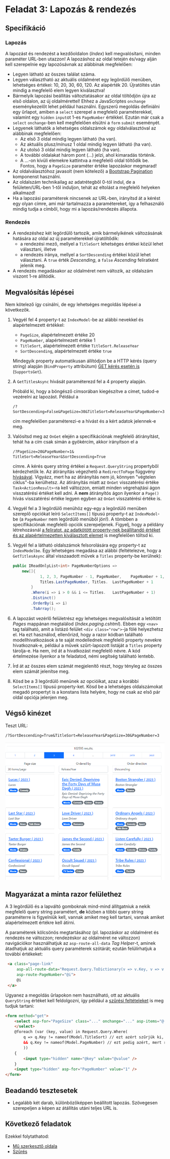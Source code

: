 # Feladat 3: Lapozás & rendezés

## Specifikáció

### Lapozás
A lapozást és rendezést a kezdőoldalon (*Index*) kell megvalósítani, minden paraméter URL-ben utazzon! A lapozáshoz az oldal tetején és/vagy alján kell szerepelnie egy lapozósávnak az alábbinak megfelelően:

- Legyen látható az összes találat száma.
- Legyen választható az aktuális oldalméret egy legördülő menüben, lehetséges értékei: 10, 20, 30, 60, 120. Az alapérték 20. Újratöltés után mindig a megfelelő elem legyen kiválasztva!
- Bármelyik lapozási beállítás változtatásakor az oldal töltődjön újra az első oldalon, az új oldalmérettel! Ehhez a JavaScriptes `onchange` eseménykezelőt lehet például használni. Egyszerű megoldás definiálni egy űrlapot, amiben a `select` szerepel a megfelelő paraméterekkel, valamint egy `hidden` `input`ot 1-es `PageNumber` értékkel. Ezután már csak a `select` `onchange`-ben kell megfelelően elsütni a `form` `submit` eseményét.
- Legyenek láthatók a lehetséges oldalszámok egy oldalválasztóval az alábbinak megfelelően:
    - Az első 3 oldal mindig legyen látható (ha van).
    - Az aktuális plusz/mínusz 1 oldal mindig legyen látható (ha van).
    - Az utolsó 3 oldal mindig legyen látható (ha van).
    - A további oldalakat három pont (...) jelzi, ahol kimaradás történik.
    - A ...-on kívüli elemekre kattintva a megfelelő oldal töltődik be. Fontos, hogy a `PageSize` paraméter értéke lapozáskor megmarad!
- Az oldalválasztóhoz javasolt (nem kötelező) a [Bootstrap Pagination](https://getbootstrap.com/docs/5.0/components/pagination/) komponenst használni.
- Az oldalszám technikailag az adatrétegből 0-tól indul, de a felületen/URL-ben 1-től induljon, tehát az eltolást a megfelelő helyeken alkalmazd!
- Ha a lapozási paraméterek nincsenek az URL-ben, irányítsd át a kérést egy olyan címre, ami már tartalmazza a paramétereket, így a felhasználó mindig tudja a címből, hogy mi a lapozás/rendezés állapota.

### Rendezés

- A rendezéshez két legördülő tartozik, amik bármelyikének változásának hatására az oldal az új paraméterekkel újratöltődik:
    - a rendezési mező, mellyel a `TitleSort` lehetséges értékei közül lehet választani, illetve
    - a rendezés iránya, mellyel a `SortDescending` értékei közül lehet választani. A `true` érték _Descending_, a `false` _Ascending_ feliratként jelenik meg.
- A rendezés megadásakor az oldalméret nem változik, az oldalszám viszont 1-re állítódik.

## Megvalósítás lépései

Nem kötelező így csinálni, de egy lehetséges megoldás lépései a következők.

1. Vegyél fel 4 property-t az `IndexModel`-be az alábbi nevekkel és alapértelmezett értékkel:

    - `PageSize`, alapértelmezett értéke 20
    - `PageNumber`, alapértelmezett értéke 1
    - `TitleSort`, alapértelmezett értéke `TitleSort.ReleaseYear`
    - `SortDescending`, alapértelmezett értéke `true`

    Mindegyik property automatikusan állítódjon be a HTTP kérés (query string) alapján (`BindProperty` attribútum) [GET kérés esetén is](https://learn.microsoft.com/en-us/aspnet/core/mvc/models/model-binding?view=aspnetcore-8.0#model-binding-for-http-get-requests-1) (`SupportsGet`).

1. A `GetTitlesAsync` hívását paraméterezd fel a 4 property alapján.

    Próbáld ki, hogy a böngésző címsorában kiegészítve a címet, tudod-e vezérelni az lapozást. Például a 
    ```
    /?SortDescending=False&PageSize=30&TitleSort=ReleaseYear&PageNumber=3
    ```
    cím megfelelően paraméterezi-e a hívást és a kért adatok jelennek-e meg.

1. Valósítsd meg az `OnGet` elején a specifikációnak megfelelő átirányítást, tehát ha a cím csak simán a gyökércím, akkor irányítson el a 
    ```
    /?PageSize=20&PageNumber=1& TitleSort=ReleaseYear&SortDescending=True
    ```
    címre. A kérés query string értékei a   `Request.QueryString` propertyből kérdezhetők     le. Az átirányítás végezhető a  `RedirectToPage` függvény [hívásával](https://learn.microsoft.com/en-us/dotnet/api/microsoft.aspnetcore.mvc.razorpages.pagebase.redirecttopage?view=aspnetcore-8.0#microsoft-aspnetcore-mvc-razorpages-pagebase-redirecttopage(system-string-system-object)). Vigyázz, mert  ha az átirányítás nem jó, könnyen "végtelen  ciklus"-ba kerülhetsz. Az átirányítás miatt az `OnGet` visszatérési értéke `Task<ActionResult>`-ra kell változzon, emiatt minden végrehajtási ágon visszatérési értéket kell adni. A **nem** átirányítós ágon ilyenkor a `Page()` hívás visszatérési értéke legyen egyben az `OnGet` visszatérési értéke is.

1. Vegyél fel a 3 legördülő menühöz egy-egy a legördülő menüben szereplő opciókat leíró `SelectItems[]` típusú property-t az `IndexModel`-be (a `PageNumber` nem legördülő menüből jön!). A tömbben a specifikációnak megfelelő opciók szerepeljenek. Figyelj, hogy a példány létrehozásnál [a feliratot, az adatkötött property-nek beállítandó értéket és az alapértelmezetten kiválasztott elemet](https://learn.microsoft.com/en-us/dotnet/api/microsoft.aspnetcore.mvc.rendering.selectlistitem.-ctor?view=aspnetcore-8.0#microsoft-aspnetcore-mvc-rendering-selectlistitem-ctor(system-string-system-string-system-boolean)) is megfelelően töltsd ki.

1. Vegyél fel a látható oldalszámok felsorolására egy property-t az `IndexModelbe`. Egy lehetséges megadása az alábbi (feltételezve, hogy a `GetTitlesAsync` által visszaadott művek a `Titles` property-be kerülnek):

    ```csharp
    public IReadOnlyList<int> PageNumberOptions =>
        new[]{
                1, 2, 3, PageNumber - 1, PageNumber,    PageNumber + 1, Titles.LastPageNumber -    1,
                Titles.LastPageNumber, Titles.  LastPageNumber + 1
            }
            .Where(i => i > 0 && i <= Titles.   LastPageNumber + 1)
            .Distinct()
            .OrderBy(i => i)
            .ToArray();
    ```

1. A lapozást vezérlő felületrész egy lehetséges megvalósítását a letöltött *Pages* mappánan megtalálod (*Index.paging.cshtml*). Ebben egy `<nav>` tag található, amit a listázó felület `<div class="row">`-ja fölé helyezhetsz el. Ha ezt használod, ellenőrizd, hogy a razor kódban található modellhivatkozások a te saját modellednek megfelelő property nevekre hivatkoznak-e, például a művek szűrt-lapozott listáját a `Titles` property tárolja-e. Ha nem, írd át a hivatkozást megfelelő névre. A kód értelmezése ilyenkor a te feladatod, némi segítség található lentebb.

1. Írd át az összes elem számát megjelenítő részt, hogy tényleg az összes elem számát jelenítse meg.

1. Kösd be a 3 legördülő menünek az opcióikat, azaz a korábbi `SelectItems[]` típusú property-ket. Kösd be a lehetséges oldalszámokat megadó propertyt is a konstans lista helyére, hogy ne csak az első pár oldal opciója jelenjen meg.

## Végső kinézet

Teszt URL:
```
/?SortDescending=True&TitleSort=ReleaseYear&PageSize=30&PageNumber=3
```

![Feladat 3.](images/feladat-3.png)

## Magyarázat a minta razor felülethez

A 3 legördülő és a lapváltó gomboknak mind-mind állítgatniuk a nekik megfelelő query string paramétert, **de** közben a többi query string paraméterre is figyelniük kell, vannak amiket meg kell tartani, vannak amiket alapértelmezett értékre kell átírni.

A paraméterek kölcsönös megtartásához (pl. lapozáskor az oldalméret és rendezés ne változzon; rendezéskor az oldalméret ne változzon) navigációkor használhatjuk az `asp-route-all-data` *Tag Helper*-t, aminek átadhatjuk az aktuális query paraméterek szótárát; ezután felülírhatjuk a további értékeket:

```html
 <a class="page-link"
     asp-all-route-data="Request.Query.ToDictionary(v => v.Key, v => v.Value?.ToString())"
     asp-route-PageNumber="@i">
     @i
 </a>
```

Ugyanez a megoldás űrlapokon nem használható, ott az aktuális `QueryString` értéket kell feldolgozni, így például a [szűrési feltételeket](Feladat-4.md) is meg tudjuk tartani:
    
```html
<form method="get">
    <select asp-for="PageSize" class="..." onchange="..." asp-items="@(...)">
    </select>
    @foreach (var (key, value) in Request.Query.Where(
        q => q.Key != nameof(Model.TitleSort) // ezt azért szűrjük ki, mert a select-ben állítjuk ugyanezen az űrlapon
        && q.Key != nameof(Model.PageNumber) // ezt pedig azért, mert rejtett mezőben 1-re állítjuk, hogy oldalméret váltásakor az első oldalra megyünk
        ))
    {
        <input type="hidden" name="@key" value="@value" />
    }
    <input type="hidden" asp-for="PageNumber" value="1" />
</form>
```

## Beadandó tesztesetek

- Legalább két darab, különbözőképpen beállított lapozás. Szövegesen szerepeljen a képen az átállítás utáni teljes URL is.

## Következő feladatok

Ezekkel folytathatod:

- [Mű szerkesztő oldala](Feladat-2.md)
- [Szűrés](Feladat-4.md)

